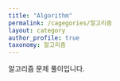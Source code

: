 ```yaml
---
title: "Algorithm"
permalink: /cagegories/알고리즘
layout: category
author_profile: true
taxonomy: 알고리즘
---
```

알고리즘 문제 풀이입니다.